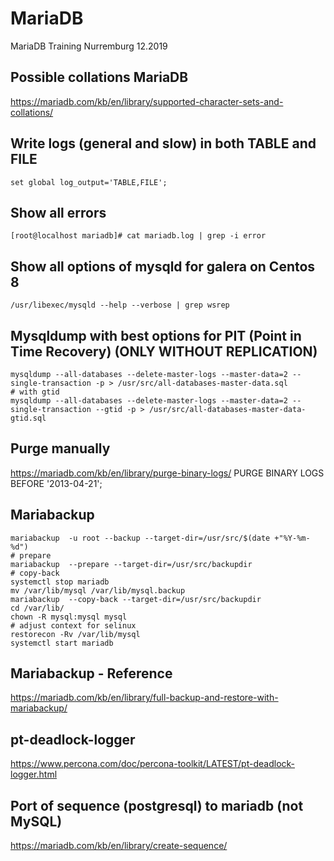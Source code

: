 # MariaDB 
MariaDB Training Nurremburg 12.2019

## Possible collations MariaDB 
https://mariadb.com/kb/en/library/supported-character-sets-and-collations/

## Write logs (general and slow) in both TABLE and FILE 
```
set global log_output='TABLE,FILE';
```

## Show all errors 
```
[root@localhost mariadb]# cat mariadb.log | grep -i error
```

## Show all options of mysqld for galera on Centos 8 
```
/usr/libexec/mysqld --help --verbose | grep wsrep
```

## Mysqldump with best options for PIT (Point in Time Recovery) (ONLY WITHOUT REPLICATION) 
```
mysqldump --all-databases --delete-master-logs --master-data=2 --single-transaction -p > /usr/src/all-databases-master-data.sql
# with gtid 
mysqldump --all-databases --delete-master-logs --master-data=2 --single-transaction --gtid -p > /usr/src/all-databases-master-data-gtid.sql
```
## Purge manually 

https://mariadb.com/kb/en/library/purge-binary-logs/
PURGE BINARY LOGS BEFORE '2013-04-21';

## Mariabackup ##

```
mariabackup  -u root --backup --target-dir=/usr/src/$(date +"%Y-%m-%d")
# prepare 
mariabackup  --prepare --target-dir=/usr/src/backupdir 
# copy-back
systemctl stop mariadb 
mv /var/lib/mysql /var/lib/mysql.backup
mariabackup  --copy-back --target-dir=/usr/src/backupdir
cd /var/lib/
chown -R mysql:mysql mysql
# adjust context for selinux 
restorecon -Rv /var/lib/mysql
systemctl start mariadb 
```
## Mariabackup - Reference ##

https://mariadb.com/kb/en/library/full-backup-and-restore-with-mariabackup/

## pt-deadlock-logger 

https://www.percona.com/doc/percona-toolkit/LATEST/pt-deadlock-logger.html

## Port of sequence (postgresql) to mariadb (not MySQL) 

https://mariadb.com/kb/en/library/create-sequence/

